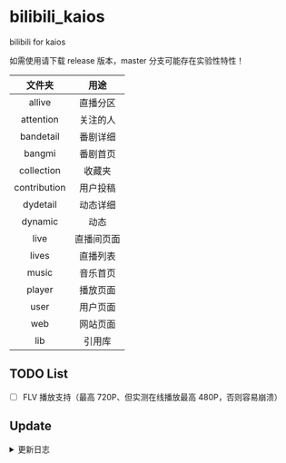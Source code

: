 # bilibili_kaios

bilibili for kaios

如需使用请下载 release 版本，master 分支可能存在实验性特性！

|    文件夹    |    用途    |
| :-: | :--: |
|    allive    |  直播分区  |
|  attention   |  关注的人  |
|  bandetail   |  番剧详细  |
|    bangmi    |  番剧首页  |
|  collection  |   收藏夹   |
| contribution |  用户投稿  |
|   dydetail   |  动态详细  |
|   dynamic    |    动态    |
|     live     | 直播间页面 |
|    lives     |  直播列表  |
|    music     |  音乐首页  |
|    player    |  播放页面  |
|     user     |  用户页面  |
|     web      |  网站页面  |
|     lib      |   引用库   |

## TODO List

- [ ] FLV 播放支持（最高 720P、但实测在线播放最高 480P，否则容易崩溃）

## Update

<details>
<summary>更新日志</summary>

### 1.0
版本：1.0
更新时间：2020-10-3
更新简介：
因为电脑文件丢失，不得不重写软件。更改了配色（从粉色变为蓝色）和原来丑不拉几的UI，增加了可用左右键操作的顶栏。提升了代码的可维护性。
主要功能如下：
1.获取B站电脑端首页视频
2.播放视频和观看弹幕（透明度不可调，弹幕无法关闭）
更新内容：
1.修改了UI
2.由使用<div>存储临时数据改为了用列表存储（我都不知道我是怎么想到用自定义标签的阴间方法的……）
3.提升了网络体验（更换服务器）


### 1.1
版本：1.1
更新时间：2020-10-31
更新简介：
为了让大家快点用上新版本，再加上马上期中考，更新有些仓促，新增的功能比较少。
本次更新添加了“关注”功能，完整的直播观看系统在做了
更新内容： 1.找回了关注功能，能在本地直接使用 UID 添加喜欢的 UP 主（不能和 B 站账号同步！） 2.在“直播”选项卡按“观看”键可以试试正在制作的看直播功能（用来测试的是“KPL 官方赛事直播间”），目前看直播功能如下： 1.如果 UP 主有在直播，可以正常低画质观看直播流（高画质 8110 带不动） 2.全屏观看直播


### 1.2
版本：1.2
更新时间：2021-1-30
更新简介：
这次更新间隔有点长，因为我有严重拖延症（沉迷 Arcara）。这次更新改进了一些细节，填了一些坑。
视频暂停神马的还暂时做不到（能获取到视频的文件位置，但叔叔做了跨域限制，只有 B 站自己的网址能正常访问。转发视频流神马的小带宽吃不消 Σ:3，以后试一下伪装包名）
有反馈说弹幕太多了看不到视频，含泪把弹幕关闭了
更新内容：
1.“首页推荐”选项卡更名“热门” 2.修复了无法正常退出程序的 bug 3.视频播放页面可以查看视频详情了 4.软件启动会自动检查更新，下一次更新可以直接在手机安装了（前提是安装了 Omni SD） 5.在非全屏页面下能看到状态栏了 6.可以观看已关注的 UP 主的直播流（暂时不提供 UP 主是否正在直播的查询）（反正出错你就退出来 Σ;3） 7.关闭了弹幕功能 8.视频播放窗口的音量调节按钮改到了右软键（直播页面仍然是 2 键）


### 1.3
版本：1.3
更新时间：2021-3-14
更新简介：
【应急更新】云服务器到期了，学生机续费次数用完了（哭）。马上之前的版本用不了了，现在用的是我自己搭建的服务器，使用体验会非常差，希望大家可以理解。
这期间应用响应时间多半在 10 秒以上，希望大家能等一下……
可能会有家里人拔电源线的情况，希望大家能够理解……
更新内容： 1.更换了服务器


### 1.4
版本：1.4
更新时间：等亿下
更新简介：



更新内容： 1.能显示关注的 UP 主的完整的视频列表 2.增加了搜索视频的功能 3.能播放分 P 视频的其它分集 4.能手动输入直播间号观看直播视频
1.4 更新补充：
更改接口请求方式，直接请求 b 站官方接口，不再由服务器中转！


### 1.5
版本：1.5
更新人：zixing
更新内容： 1.修改快捷键，播放界面 2 键提高音量，8 键降低音量。 2.可以删除添加或清空关注的主播和直播内容 3.直播更改为通过直播间 id 或者直播的用户进行添加,可以删除添加的直播间 4.注意：本版本更新更改了关注和直播的数据结构，会自动转化旧版的数据！ 5.修复视频评论内容，支持下一页操作 6.修改获取图片时的默认分辨率，使网络加载图片更加顺畅 7.主页视频支持切换三天热点或者七天热点 8.搜索支持下一页操作 9.查看 UP 主视频支持下一页操作


### 1.6
版本：1.6
更新人：zixing
更新内容： 1.现在直播可以加载出直播间信息并且可以查看直播弹幕了(需要手动刷新) 2.切换菜单时记住当前选中的项目。 3.视频可以暂停了（解析了视频直链，不再使用 B 站播放器）


### 1.8
版本 1.8
更新人：michael_eddy 1.现在你可以登录了。 2.登录后的一些操作：关注列表、评论、收藏夹、投稿。 3.支持看直播和发弹幕。 4.支持通过按钮“4”、“6”进行视频“快退”、“快进”。 5.支持番剧、国创、直播列表/分区。 6.番剧可以用 480P 看了，虽然支持 720P 但是实测很容易崩溃


### 1.8.1
版本 1.8.1
更新人：michael_eddy 1.添加视频弹幕，可以在分区-设置中开启或者关闭


### 1.8.2
版本 1.8.2
更新人：michael_eddy 1.添加直播弹幕，可以在分区-设置中开启或者关闭（视频弹幕关闭则直播弹幕也会关闭，但列表中弹幕仍会更新）

</details>